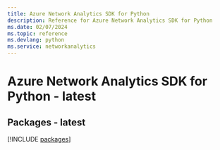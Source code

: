```yaml
---
title: Azure Network Analytics SDK for Python
description: Reference for Azure Network Analytics SDK for Python
ms.date: 02/07/2024
ms.topic: reference
ms.devlang: python
ms.service: networkanalytics
---
```

# Azure Network Analytics SDK for Python - latest
## Packages - latest
[!INCLUDE [packages](network-analytics-index.md)]
